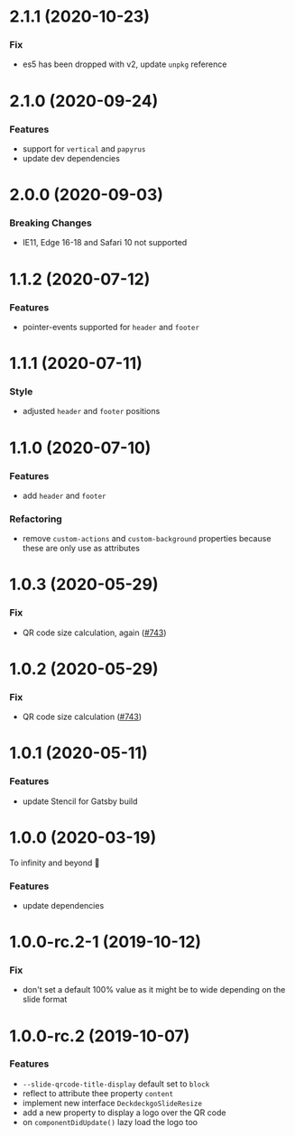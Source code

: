 # 2.1.1 (2020-10-23)

### Fix

- es5 has been dropped with v2, update `unpkg` reference

# 2.1.0 (2020-09-24)

### Features

- support for `vertical` and `papyrus`
- update dev dependencies

# 2.0.0 (2020-09-03)

### Breaking Changes

- IE11, Edge 16-18 and Safari 10 not supported

# 1.1.2 (2020-07-12)

### Features

- pointer-events supported for `header` and `footer`

# 1.1.1 (2020-07-11)

### Style

- adjusted `header` and `footer` positions

# 1.1.0 (2020-07-10)

### Features

- add `header` and `footer`

### Refactoring

- remove `custom-actions` and `custom-background` properties because these are only use as attributes

# 1.0.3 (2020-05-29)

### Fix

- QR code size calculation, again ([#743](https://github.com/deckgo/deckdeckgo/issues/743))

# 1.0.2 (2020-05-29)

### Fix

- QR code size calculation ([#743](https://github.com/deckgo/deckdeckgo/issues/743))

# 1.0.1 (2020-05-11)

### Features

- update Stencil for Gatsby build

# 1.0.0 (2020-03-19)

To infinity and beyond 🚀

### Features

- update dependencies

# 1.0.0-rc.2-1 (2019-10-12)

### Fix

- don't set a default 100% value as it might be to wide depending on the slide format

# 1.0.0-rc.2 (2019-10-07)

### Features

- `--slide-qrcode-title-display` default set to `block`
- reflect to attribute thee property `content`
- implement new interface `DeckdeckgoSlideResize`
- add a new property to display a logo over the QR code
- on `componentDidUpdate()` lazy load the logo too
